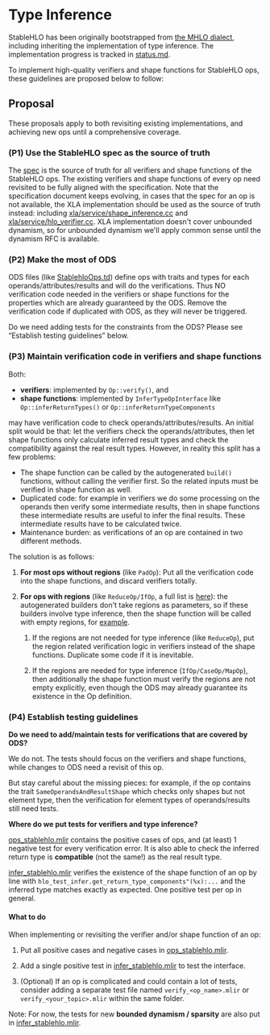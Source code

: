 # Type Inference

StableHLO has been originally bootstrapped from
[the MHLO dialect](https://github.com/tensorflow/mlir-hlo#meta-hlo-dialect-mhlo),
including inheriting the implementation of type inference. The implementation
progress is tracked in
[status.md](https://github.com/openxla/stablehlo/blob/main/docs/status.md).

To implement high-quality verifiers and shape functions for StableHLO ops, these
guidelines are proposed below to follow:

## Proposal

These proposals apply to both revisiting existing implementations, and achieving
new ops until a comprehensive coverage.

### (P1) Use the StableHLO spec as the source of truth

The [spec](https://github.com/openxla/stablehlo/blob/main/docs/spec.md) is the
source of truth for all verifiers and shape functions of the StableHLO ops. The
existing verifiers and shape functions of every op need revisited to be fully
aligned with the specification. Note that the specification document keeps
evolving, in cases that the spec for an op is not available, the XLA
implementation should be used as the source of truth instead: including
[xla/service/shape\_inference.cc](https://github.com/tensorflow/tensorflow/blob/master/tensorflow/compiler/xla/service/shape_inference.cc)
and [xla/service/hlo\_verifier.cc](https://github.com/tensorflow/tensorflow/blob/master/tensorflow/compiler/xla/service/hlo_verifier.cc).
XLA implementation doesn't cover unbounded dynamism, so for unbounded dynamism
we'll apply common sense until the dynamism RFC is available.

### (P2) Make the most of ODS

ODS files (like
[StablehloOps.td](https://github.com/openxla/stablehlo/blob/main/stablehlo/dialect/StablehloOps.td))
define ops with traits and types for each operands/attributes/results and will
do the verifications. Thus NO verification code needed in the verifiers or
shape functions for the properties which are already guaranteed by the ODS.
Remove the verification code if duplicated with ODS, as they will never be
triggered.

Do we need adding tests for the constraints from the ODS? Please see “Establish
testing guidelines” below.

### (P3) Maintain verification code in verifiers and shape functions

Both:

  - **verifiers**: implemented by `Op::verify()`, and
  - **shape functions**: implemented by `InferTypeOpInterface` like
    `Op::inferReturnTypes()` or `Op::inferReturnTypeComponents`

may have verification code to check operands/attributes/results. An initial
split would be that: let the verifiers check the operands/attributes, then let
shape functions only calculate inferred result types and check the
compatibility against the real result types. However, in reality this split has
a few problems:

  - The shape function can be called by the autogenerated `build()` functions,
  without calling the verifier first. So the related inputs must be verified in
  shape function as well.
  - Duplicated code: for example in verifiers we do some processing on the
  operands then verify some intermediate results, then in shape functions these
  intermediate results are useful to infer the final results. These
  intermediate results have to be calculated twice.
  - Maintenance burden: as verifications of an op are contained in two different
  methods.

The solution is as follows:

1. **For most ops without regions** (like `PadOp`): Put all the verification
code into the shape functions, and discard verifiers totally.

2. **For ops with regions** (like `ReduceOp/IfOp`, a full list is
[here](https://github.com/openxla/stablehlo/pull/401)): the autogenerated
builders don't take regions as parameters, so if these builders involve type
inference, then the shape function will be called with empty regions, for
[example](https://github.com/tensorflow/mlir-hlo/blob/129ae36971a9e3e110d8b91b91a150942d13ff81/mhlo/transforms/mhlo_canonicalize_reduction/mhlo_canonicalize_reduction.cc#L221).

    1. If the regions are not needed for type inference (like `ReduceOp`), put
    the region related verification logic in verifiers instead of the shape
    functions. Duplicate some code if it is inevitable.

    2. If the regions are needed for type inference (`IfOp/CaseOp/MapOp`), then
    additionally the shape function must verify the regions are not empty
    explicitly, even though the ODS may already guarantee its existence in the
    Op definition.

### (P4) Establish testing guidelines

**Do we need to add/maintain tests for verifications that are covered by ODS?**

We do not. The tests should focus on the verifiers and shape functions, while
changes to ODS need a revisit of this op.

But stay careful about the missing pieces: for example, if the op contains the
trait `SameOperandsAndResultShape` which checks only shapes but not element
type, then the verification for element types of operands/results still need
tests.

**Where do we put tests for verifiers and type inference?**

[ops\_stablehlo.mlir](https://github.com/openxla/stablehlo/blob/main/stablehlo/tests/ops_stablehlo.mlir)
contains the positive cases of ops, and (at least) 1 negative test for every
verification error. It is also able to check the inferred return type
is **compatible** (not the same!) as the real result type.

[infer\_stablehlo.mlir](https://github.com/openxla/stablehlo/blob/main/stablehlo/tests/infer_stablehlo.mlir)
verifies the existence of the shape function of an op by line with
`hlo_test_infer.get_return_type_components"(%x):...` and the inferred type
matches exactly as expected. One positive test per op in general.

#### What to do

When implementing or revisiting the verifier and/or shape function of an op:

1. Put all positive cases and negative cases in
[ops\_stablehlo.mlir](https://github.com/openxla/stablehlo/blob/main/stablehlo/tests/ops_stablehlo.mlir).

2. Add a single positive test in
[infer\_stablehlo.mlir](https://github.com/openxla/stablehlo/blob/main/stablehlo/tests/infer_stablehlo.mlir)
to test the interface.

3. (Optional) If an op is complicated and could contain a lot of tests, consider
adding a separate test file named `verify_<op_name>.mlir` or
`verify_<your_topic>.mlir` within the same folder.

Note: For now, the tests for new **bounded dynamism / sparsity** are also put in
[infer\_stablehlo.mlir](https://github.com/openxla/stablehlo/blob/main/stablehlo/tests/infer_stablehlo.mlir).
